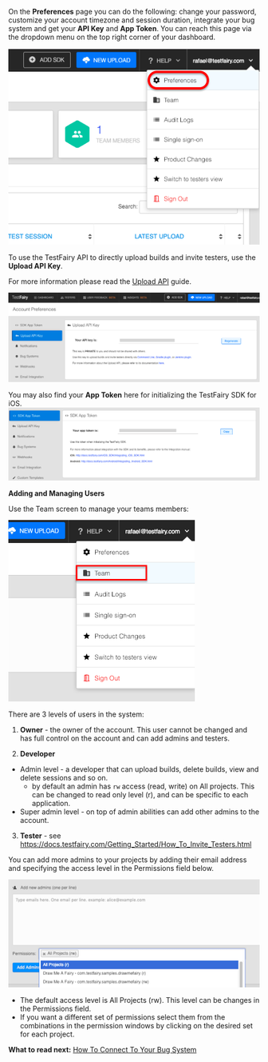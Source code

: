 <!-- # <a id="account_setup"></a>  Preferences -->

On the **Preferences** page you can do the following: change your password, customize your account timezone and session duration, integrate your bug system and get your **API Key** and **App Token**. You can reach this page via the dropdown menu on the top right corner of your dashboard.

<!-- ![ alt preferences-link](../../img/app/preferences-link.png) -->
<img src="../../img/app/preferences-link.png"/>


To use the TestFairy API to directly upload builds and invite testers, use the **Upload API Key**.

For more information please read the [Upload API](http://docs.testfairy.com/Upload_API.html) guide.

![ alt api-key](../../img/app/api-key.png)

You may also find your **App Token** here for initializing the TestFairy SDK for iOS.
![ alt app-token](../../img/app/app-token.png)

**Adding and Managing Users**

Use the Team screen to manage your teams members:

![team menu](/img/app/team-menu.png)

There are 3 levels of users in the system:
1. **Owner**  - the owner of the account. This user cannot be changed and has full control on the account and can add admins and testers.

2. **Developer**
 - Admin level - a developer that can upload builds, delete builds, view and delete sessions and so on. 
    * by default an admin has `rw` access (read, write) on All projects. This can be changed to read only level (r),  and can be specific to each application.
 - Super admin level - on top of admin abilities can add other admins to the account.
3. **Tester** - see https://docs.testfairy.com/Getting_Started/How_To_Invite_Testers.html

You can add more admins to your projects by adding their email address and specifying the access level in the Permissions field below. 


<!-- ![ alt add-admins](../../img/app/add-admins.png) -->
<img src="../../img/app/add-admins.png" width="600"/>

- The default access level is All Projects (rw). This level can be changes in the Permissions field.
- If you want a different set of permissions select them from the combinations in the permission windows by clicking on the desired set for each project.




**What to read next:**  [How To Connect To Your Bug System](How_To_Connect_To_Your_Bug_System.html)
 
